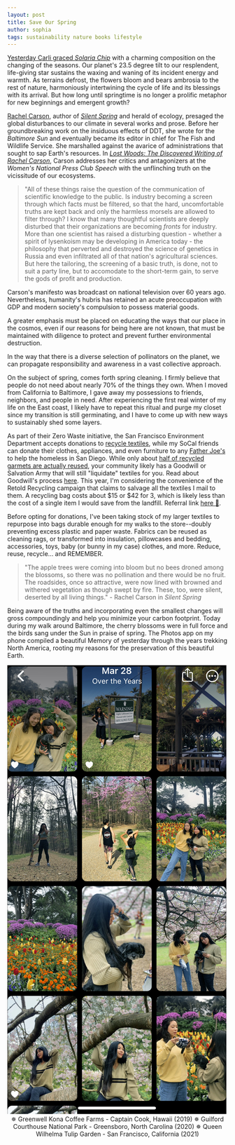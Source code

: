 ```yaml
---
layout: post
title: Save Our Spring
author: sophia
tags: sustainability nature books lifestyle
---
```


[Yesterday Carli graced *Solaria Chip*](https://solariachip.github.io/spring/) with a charming composition on the changing of the seasons. Our planet's 23.5 degree tilt to our resplendent, life-giving star sustains the waxing and waning of its incident energy and warmth. As terrains defrost, the flowers bloom and bears ambrosia to the rest of nature, harmoniously intertwining the cycle of life and its blessings with its arrival. But how long until springtime is no longer a prolific metaphor for new beginnings and emergent growth? 

[Rachel Carson](https://www.newyorker.com/magazine/2018/03/26/the-right-way-to-remember-rachel-carson), author of [*Silent Spring*](http://www.rachelcarson.org/SilentSpring.aspx) and herald of ecology, presaged the global disturbances to our climate in several works and prose. Before her groundbreaking work on the insiduous effects of DDT, she wrote for the *Baltimore Sun* and eventually became its editor in chief for The Fish and Wildlife Service. She marshalled against the avarice of administrations that sought to sap Earth's resources. In [*Lost Woods: The Discovered Writing of Rachel Carson*](http://www.lindalear.com/lost_woods__the_discovered_writing_of_rachel_carson_27236.htm), Carson addresses her critics and antagonizers at the *Women's National Press Club Speech* with the unflinching truth on the vicissitude of our ecosystems.

> "All of these things raise the question of the communication of scientific knowledge to the public. Is industry becoming a screen through which facts must be filtered, so that the hard, uncomfortable truths are kept back and only the harmless morsels are allowed to filter through? I know that many thoughtful scientists are deeply disturbed that their organizations are becoming *fronts* for industry. More than one scientist has raised a disturbing question - whether a spirit of lysenkoism may be developing in America today - the philosophy that perverted and destroyed the science of genetics in Russia and even infiltrated all of that nation's agricultural sciences. But here the tailoring, the screening of a basic truth, is done, not to suit a party line, but to accomodate to the short-term gain, to serve the gods of profit and production.

Carson's manifesto was broadcast on national television over 60 years ago. Nevertheless, humanity's hubris has retained an acute preoccupation with GDP and modern society's compulsion to possess material goods.

A greater emphasis must be placed on educating the ways that our place in the cosmos, even if our reasons for being here are not known, that must be maintained with diligence to protect and prevent further environmental destruction.

In the way that there is a diverse selection of pollinators on the planet, we can propagate responsibility and awareness in a vast collective approach.

On the subject of spring, comes forth spring cleaning.
I firmly believe that people do not need about nearly 70% of the things they own. When I moved from California to Baltimore, I gave away my possessions to friends, neighbors, and people in need. After experiencing the first real winter of my life on the East coast, I likely have to repeat this ritual and purge my closet since my transition is still germinating, and I have to come up with new ways to sustainably shed some layers.

As part of their Zero Waste initiative, the San Francisco Environment Department accepts donations to [recycle textiles](https://sfenvironment.org/textiles), while my SoCal friends can donate their clothes, appliances, and even furniture to any [Father Joe's](https://my.neighbor.org/take-action/donate-goods/) to help the homeless in San Diego. 
While only about [half of recycled garmets are actually reused](https://www.liveabout.com/how-garment-recycling-works-2877992), your community likely has a Goodwill or Salvation Army that will still "liquidate" textiles for you. Read about Goodwill's process [here](https://www.huffpost.com/entry/what-does-goodwill-do-with-your-clothes_n_57e06b96e4b0071a6e092352). 
This year, I'm considering the convenience of the Retold Recycling campaign that claims to salvage all the textiles I mail to them. A recycling bag costs about $15 or $42 for 3, which is likely less than the cost of a single item I would save from the landfill. Referral link [here 🌻](https://www.talkable.com/x/JcpCkv).

Before opting for donations, I've been taking stock of my larger textiles to repurpose into bags durable enough for my walks to the store--doubly preventing excess plastic and paper waste. Fabrics can be reused as cleaning rags, or transformed into insulation, pillowcases and bedding, accessories, toys, baby (or bunny in my case) clothes, and more. Reduce, reuse, recycle... and REMEMBER. 

> "The apple trees were coming into bloom but no bees droned among the blossoms, so there was no pollination and there would be no fruit. The roadsides, once so attractive, were now lined with browned and withered vegetation as though swept by fire. These, too, were silent, deserted by all living things." - Rachel Carson in *Silent Spring*

Being aware of the truths and incorporating even the smallest changes will gross compoundingly and help you minimize your carbon footprint. Today during my walk around Baltimore, the cherry blossoms were in full force and the birds sang under the Sun in praise of spring. The Photos app on my phone compiled a beautiful Memory of yesterday through the years trekking North America, rooting my reasons for the preservation of this beautiful Earth.

<img src='/images/IMG_9283.jpg'>
<center>✵ Greenwell Kona Coffee Farms - Captain Cook, Hawaii (2019)
✵ Guilford Courthouse National Park - Greensboro, North Carolina (2020)
✵ Queen Wilhelma Tulip Garden - San Francisco, California (2021) 
<br><br/></center>
